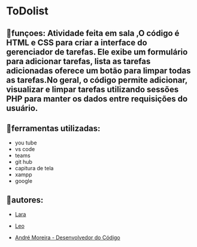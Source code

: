 # ToDolist

## 🐯funçoes: Atividade feita em sala ,O  código é HTML e CSS para criar a interface do gerenciador de tarefas. Ele exibe um formulário para adicionar tarefas, lista as tarefas adicionadas  oferece um botão para limpar todas as tarefas.No geral, o código permite adicionar, visualizar e limpar tarefas utilizando sessões PHP para manter os dados entre requisições do usuário.

## 🐓ferramentas utilizadas:
* you tube
* vs code
* teams
* git hub
* capitura de tela 
* xampp
* google

## 🦋autores:
* [Lara](https://github.com/laraassuncao18)

* [Leo](https://github.com/LeonardoRochaMarista)

* [André Moreira - Desenvolvedor do Código](https://github.com/laraassuncao18)

